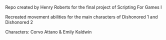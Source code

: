 Repo created by Henry Roberts for the final project of Scripting For Games I

Recreated movement abilities for the main characters of Dishonored 1 and Dishonored 2

Characters: Corvo Attano & Emily Kaldwin
